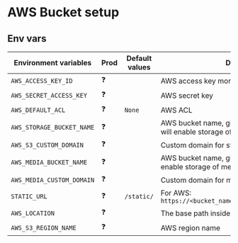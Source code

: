 # AWS Bucket setup

## Env vars

| Environment variables | Prod | Default values | Descriptions |
| --- | --- | --- | --- |
| `AWS_ACCESS_KEY_ID` | ❓ | | AWS access key more infos [here](https://django-storages.readthedocs.io/en/latest/backends/amazon-S3.html) |
| `AWS_SECRET_ACCESS_KEY` | ❓ | | AWS secret key |
| `AWS_DEFAULT_ACL` | ❓ | `None` | AWS ACL |
| `AWS_STORAGE_BUCKET_NAME` | ❓ | | AWS bucket name, giving a storage bucket name will enable storage of staticfiles |
| `AWS_S3_CUSTOM_DOMAIN` | ❓ | | Custom domain for static bucket |
| `AWS_MEDIA_BUCKET_NAME` | ❓ | | AWS bucket name, giving a media bucket name will enable storage of media files |
| `AWS_MEDIA_CUSTOM_DOMAIN` | ❓ | | Custom domain for media bucket |
| `STATIC_URL` | ❓ | `/static/` | For AWS: `https://<bucket_name>.s3.amazonaws.com/<static>/` |
| `AWS_LOCATION` | ❓ | | The base path inside you S3 bucket |
| `AWS_S3_REGION_NAME` | ❓ | | AWS region name |
